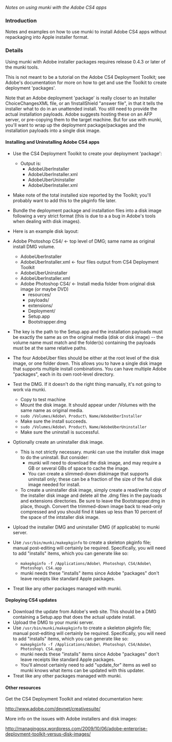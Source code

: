 _Notes on using munki with the Adobe CS4 apps_

### Introduction

Notes and examples on how to use munki to install Adobe CS4 apps without repackaging into Apple installer format.

### Details

Using munki with Adobe installer packages requires release 0.4.3 or later of the munki tools.

This is not meant to be a tutorial on the Adobe CS4 Deployment Toolkit; see Adobe's documentation for more on how to get and use the Toolkit to create deployment 'packages'.

Note that an Adobe deployment 'package' is really closer to an Installer ChoiceChangesXML file, or an !InstallShield "answer file", in that it tells the installer what to do in an unattended install. You still need to provide the actual installation payloads. Adobe suggests hosting these on an AFP server, or pre-copying them to the target machine. But for use with munki, you'll want to wrap up the deployment package/packages and the installation payloads into a single disk image.

#### Installing and Uninstalling Adobe CS4 apps

- Use the CS4 Deployment Toolkit to create your deployment 'package':
  - Output is:
    - AdobeUberInstaller
    - AdobeUberInstaller.xml
    - AdobeUberUninstaller
    - AdobeUberInstaller.xml
- Make note of the total installed size reported by the Toolkit; you'll probably want to add this to the pkginfo file later.

- Bundle the deployment package and installation files into a disk image following a very strict format (this is due to a a bug in Adobe's tools when dealing with disk images).

- Here is an example disk layout:

- Adobe Photoshop CS4/           <- top level of DMG; same name as original install DMG volume.
  - AdobeUberInstaller
  - AdobeUberInstaller.xml        <- four files output from CS4 Deployment Toolkit
  - AdobeUberUninstaller
  - AdobeUberInstaller.xml
  - Adobe Photoshop CS4/         <- Install media folder from original disk image (or maybe DVD)
    - resources/
    - payloads/
    - extensions/
    - Deployment/
    - Setup.app
    - Bootstrapper.dmg

- The key is the path to the Setup.app and the installation payloads must be exactly the same as on the original media (disk or disk image) -- the volume name must match and the folder(s) containing the payloads must be at the same relative paths.

- The four AdobeUber files should be either at the root level of the disk image, or one folder down. This allows you to have a single disk image that supports multiple install combinations. You can have multiple Adobe "packages", each in its own root-level directory.
  
- Test the DMG. If it doesn't do the right thing manually, it's not going to work via munki.
  - Copy to test machine
  - Mount the disk image. It should appear under /Volumes with the same name as original media.
  - ``sudo /Volumes/Adobe\ Product\ Name/AdobeUberInstaller``
  - Make sure the install succeeds.
  - ``sudo /Volumes/Adobe\ Product\ Name/AdobeUberUninstaller``
  - Make sure the uninstall is successful.

- Optionally create an uninstaller disk image.
  - This is not strictly necessary. munki can use the installer disk image to do the uninstall. But consider:
    - munki will need to download the disk image, and may require a GB or several GBs of space to cache the image.
    - You can create a slimmed-down diskimage that supports uninstall only; these can be a fraction of the size of the full disk image needed for install.
  - To create a uninstaller disk image, simply create a read/write copy of the installer disk image and delete all the .dmg files in the payloads and extensions directories. Be sure to leave the Bootstrapper.dmg in place, though. Convert the trimmed-down image back to read-only compressed and you should find it takes up less than 10 percent of the space of the intstaller disk image.

- Upload the installer DMG and uninstaller DMG (if applicable) to munki server.
- Use `/usr/bin/munki/makepkginfo` to create a skeleton pkginfo file; manual post-editing will certainly be required. Specifically, you will need to add "installs" items, which you can generate like so:
  - `makepkginfo -f /Applications/Adobe\ Photoshop\ CS4/Adobe\ Photoshop\ CS4.app`
  - munki needs these "installs" items since Adobe "packages" don't leave receipts like standard Apple packages.
- Treat like any other packages managed with munki.

#### Deploying CS4 updates

- Download the update from Adobe's web site.  This should be a DMG containing a Setup.app that does the actual update install.
- Upload the DMG to your munki server.
- Use `/usr/bin/munki/makepkginfo` to create a skeleton pkginfo file; manual post-editing will certainly be required.  Specifically, you will need to add "installs" items, which you can generate like so:
  - `makepkginfo -f /Applications/Adobe\ Photoshop\ CS4/Adobe\ Photoshop\ CS4.app`
  - munki needs these "installs" items since Adobe "packages" don't leave receipts like standard Apple packages.
  - You'll almost certainly need to add "update_for" items as well so munki knows what items can be updated with this updater.
- Treat like any other packages managed with munki.

#### Other resources

Get the CS4 Deployment Toolkit and related documentation here:

http://www.adobe.com/devnet/creativesuite/

More info on the issues with Adobe installers and disk images:

http://managingosx.wordpress.com/2009/10/06/adobe-enterprise-deployment-toolkit-versus-disk-images/
